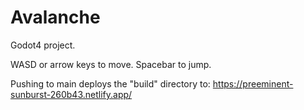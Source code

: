 # Avalanche

Godot4 project.

WASD or arrow keys to move. Spacebar to jump.

Pushing to main deploys the "build" directory to:
https://preeminent-sunburst-260b43.netlify.app/
